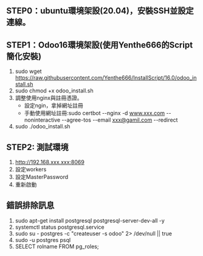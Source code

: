 ## STEP0：ubuntu環境架設(20.04)，安裝SSH並設定連線。
## STEP1：Odoo16環境架設(使用Yenthe666的Script簡化安裝)
1. sudo wget https://raw.githubusercontent.com/Yenthe666/InstallScript/16.0/odoo_install.sh
2. sudo chmod +x odoo_install.sh
3. 調整使用nginx與註冊憑證。
   + 設定ngin，拿掉網址註冊
   + 手動使用網址註冊:sudo certbot --nginx -d www.xxx.com --noninteractive --agree-tos --email xxx@gamil.com --redirect
4. sudo ./odoo_install.sh

## STEP2: 測試環境
1. http://192.168.xxx.xxx:8069
2. 設定workers
3. 設定MasterPassword
4. 重新啟動

## 錯誤排除訊息
1. sudo apt-get install postgresql postgresql-server-dev-all -y
2. systemctl status postgresql.service
3. sudo su - postgres -c "createuser -s  odoo" 2> /dev/null || true
4. sudo -u postgres psql
5. SELECT rolname FROM pg_roles;
